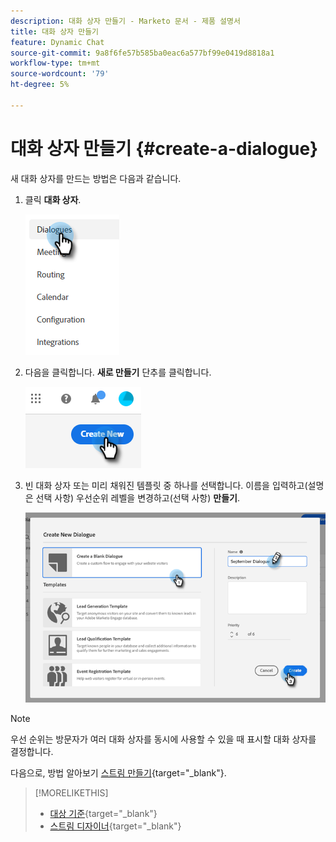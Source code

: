 ```yaml
---
description: 대화 상자 만들기 - Marketo 문서 - 제품 설명서
title: 대화 상자 만들기
feature: Dynamic Chat
source-git-commit: 9a8f6fe57b585ba0eac6a577bf99e0419d8818a1
workflow-type: tm+mt
source-wordcount: '79'
ht-degree: 5%

---
```


# 대화 상자 만들기 {#create-a-dialogue}

새 대화 상자를 만드는 방법은 다음과 같습니다.

1. 클릭 **대화 상자**.

   ![](assets/create-a-dialogue-1.png)

1. 다음을 클릭합니다. **새로 만들기** 단추를 클릭합니다.

   ![](assets/create-a-dialogue-2.png)

1. 빈 대화 상자 또는 미리 채워진 템플릿 중 하나를 선택합니다. 이름을 입력하고(설명은 선택 사항) 우선순위 레벨을 변경하고(선택 사항) **만들기**.

   ![](assets/create-a-dialogue-3.png)

>[!NOTE]
>
>우선 순위는 방문자가 여러 대화 상자를 동시에 사용할 수 있을 때 표시할 대화 상자를 결정합니다.

다음으로, 방법 알아보기 [스트림 만들기](/help/marketo/product-docs/demand-generation/dynamic-chat/automated-chat/stream-designer.md#create-a-stream){target="_blank"}.

>[!MORELIKETHIS]
>
>* [대상 기준](/help/marketo/product-docs/demand-generation/dynamic-chat/automated-chat/audience-criteria.md){target="_blank"}
>* [스트림 디자이너](/help/marketo/product-docs/demand-generation/dynamic-chat/automated-chat/stream-designer.md){target="_blank"}
